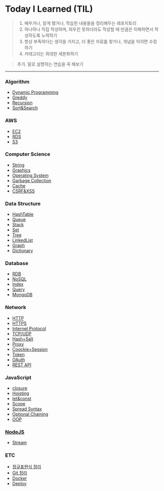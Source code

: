 # Today I Learned (TIL)

> 1. 배우거나, 알게 됐거나, 학습한 내용들을 정리해두는 레포지토리
> 2. 하나하나 직접 작성하며, 외우진 못하더라도 작성할 때 만큼은 이해하면서 작성하도록 노력하기
> 3. 항상 부족하다는 생각을 가지고, 더 좋은 자료를 찾거나, 개념을 익히면 수정하기
> 4. 카테고리는 최대한 세분화하기

> 추가. 말로 설명하는 연습을 꼭 해보기

---

### Algorithm

- [Dynamic Programming](https://github.com/Soujiro-a/TIL/blob/main/Algorithm/Dynamic%20Programming.md)
- [Greddy](https://github.com/Soujiro-a/TIL/blob/main/Algorithm/Greddy.md)
- [Recursion](https://github.com/Soujiro-a/TIL/blob/main/Algorithm/Recursion.md)
- [Sort&Search](https://github.com/Soujiro-a/TIL/blob/main/Algorithm/Sort%26Search.md)

### AWS

- [EC2](https://github.com/Soujiro-a/TIL/blob/main/AWS/EC2.md)
- [RDS](https://github.com/Soujiro-a/TIL/blob/main/AWS/RDS.md)
- [S3](https://github.com/Soujiro-a/TIL/blob/main/AWS/S3.md)

### Computer Science

- [String](https://github.com/Soujiro-a/TIL/blob/main/Conputer%20Science/String.md)
- [Graphics](https://github.com/Soujiro-a/TIL/blob/main/Conputer%20Science/Graphics.md)
- [Operating System](https://github.com/Soujiro-a/TIL/blob/main/Conputer%20Science/Operating%20System.md)
- [Garbage Collection](https://github.com/Soujiro-a/TIL/blob/main/Conputer%20Science/Garbage%20Collection.md)
- [Cache](https://github.com/Soujiro-a/TIL/blob/main/Conputer%20Science/Cache.md)
- [CSRF&XSS](https://github.com/Soujiro-a/TIL/blob/main/Computer%20Science/CSRF%26XSS.md)

### Data Structure

- [HashTable](https://github.com/Soujiro-a/TIL/blob/main/Data%20Structure/HashTable.md)
- [Queue](https://github.com/Soujiro-a/TIL/blob/main/Data%20Structure/Queue.md)
- [Stack](https://github.com/Soujiro-a/TIL/blob/main/Data%20Structure/Stack.md)
- [Set](https://github.com/Soujiro-a/TIL/blob/main/Data%20Structure/Set.md)
- [Tree](https://github.com/Soujiro-a/TIL/blob/main/Data%20Structure/Tree.md)
- [LinkedList](https://github.com/Soujiro-a/TIL/blob/main/Data%20Structure/LinkedList.md)
- [Graph](https://github.com/Soujiro-a/TIL/blob/main/Data%20Structure/Graph.md)
- [Dictionary](https://github.com/Soujiro-a/TIL/blob/main/Data%20Structure/Dictionary.md)

### Database

- [RDB](https://github.com/Soujiro-a/TIL/blob/main/Database/RDB.md)
- [NoSQL](https://github.com/Soujiro-a/TIL/blob/main/Database/NoSQL.md)
- [Index](https://github.com/Soujiro-a/TIL/blob/main/Database/Index.md)
- [Query](https://github.com/Soujiro-a/TIL/blob/main/Database/Query.md)
- [MongoDB](https://github.com/Soujiro-a/TIL/blob/main/Database/mongoDB.md)

### Network

- [HTTP](https://github.com/Soujiro-a/TIL/blob/main/Network/HTTP.md)
- [HTTPS](https://github.com/Soujiro-a/TIL/blob/main/Network/HTTPS.md)
- [Internet Protocol](https://github.com/Soujiro-a/TIL/blob/main/Network/Internet%20Protocol.md)
- [TCP/UDP](https://github.com/Soujiro-a/TIL/blob/main/Network/TCP%2BUDP.md)
- [Hash+Salt](https://github.com/Soujiro-a/TIL/blob/main/Network/Hashing%2BSalt.md)
- [Proxy](https://github.com/Soujiro-a/TIL/blob/main/Network/Proxy.md)
- [Coockie+Session](https://github.com/Soujiro-a/TIL/blob/main/Network/Cookie%2BSession.md)
- [Token](https://github.com/Soujiro-a/TIL/blob/main/Network/Token.md)
- [OAuth](https://github.com/Soujiro-a/TIL/blob/main/Network/OAuth.md)
- [REST API](https://github.com/Soujiro-a/TIL/blob/main/Network/RESTAPI.md)

### JavaScript

- [closure](https://github.com/Soujiro-a/TIL/blob/main/JavaScript/closure.md)
- [Hoisting](https://github.com/Soujiro-a/TIL/blob/main/JavaScript/Hoisting.md)
- [let&const](https://github.com/Soujiro-a/TIL/blob/main/JavaScript/letconst.md)
- [Scope](https://github.com/Soujiro-a/TIL/blob/main/JavaScript/scope.md)
- [Spread Syntax](https://github.com/Soujiro-a/TIL/blob/main/JavaScript/SpreadSyntax.md)
- [Optional Chaining](https://github.com/Soujiro-a/TIL/blob/main/JavaScript/OptionalChaining.md)
- [OOP](https://github.com/Soujiro-a/TIL/blob/main/JavaScript/OOP.md)

### [NodeJS](https://github.com/Soujiro-a/TIL/tree/main/NodeJS)

- [Stream](https://github.com/Soujiro-a/TIL/blob/main/NodeJS/Stream.md)

### ETC

- [정규표현식 정리](https://github.com/Soujiro-a/TIL/blob/main/ETC/RegExp.md)
- [Git 정리](https://github.com/Soujiro-a/TIL/blob/main/ETC/Git.md)
- [Docker](https://github.com/Soujiro-a/TIL/blob/main/ETC/Docker.md)
- [Deploy](https://github.com/Soujiro-a/TIL/blob/main/ETC/Deploy.md)
